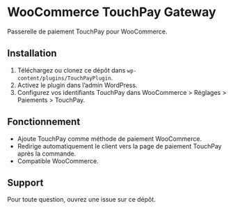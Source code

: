 # WooCommerce TouchPay Gateway

Passerelle de paiement TouchPay pour WooCommerce.

## Installation

1. Téléchargez ou clonez ce dépôt dans `wp-content/plugins/TouchPayPlugin`.
2. Activez le plugin dans l’admin WordPress.
3. Configurez vos identifiants TouchPay dans WooCommerce > Réglages > Paiements > TouchPay.

## Fonctionnement

- Ajoute TouchPay comme méthode de paiement WooCommerce.
- Redirige automatiquement le client vers la page de paiement TouchPay après la commande.
- Compatible WooCommerce.

## Support

Pour toute question, ouvrez une issue sur ce dépôt.
